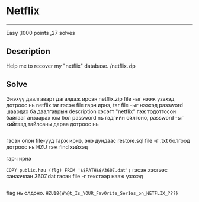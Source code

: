 # Netflix
***
Easy 
,1000 points
,27 solves

## Description
Help me to recover my "netflix" database. 
/netflix.zip

## Solve
Энэхүү даалгаварт дагалдаж ирсэн netflix.zip file -ыг нээж үзэхэд дотроос нь netflix.tar гэсэн file гарч ирнэ, tar file -ыг нээхэд password шаардах ба даалгаврын description хэсэгт "netflix" гэж тодотгосон байгааг анзаарах юм бол password нь гэдгийн ойлгоно,
password -ыг хийгээд тайлсаны дараа дотроос нь 

<img src="">

гэсэн олон file-ууд гарж ирнэ, энэ дундаас restore.sql file -г .txt болгоод дотроос нь HZU гэж find хийхэд

<ims src="">
  
гарч ирнэ 

``` COPY public.hzu (flg) FROM '$$PATH$$/3607.dat'; ```
гэсэн хэсгээс санаачлан 3607.dat гэсэн file -г текстээр нээж үзэхэд
 
<img src="">

flag нь олдоно.  ``` HZU18{Wh@t_Is_YOUR_FavOrite_Ser1es_on_NETFLIX_???} ```

